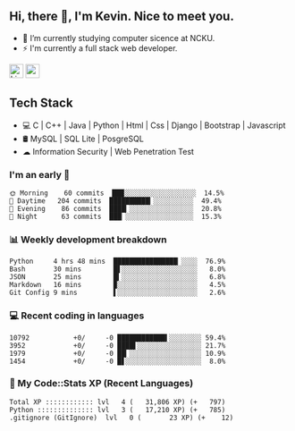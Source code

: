 ## Hi, there 👋, I'm Kevin. Nice to meet you.

- 🌱 I’m currently studying computer sicence at NCKU.
- ⚡ I'm currently a full stack web developer.

<a href="https://www.linkedin.com/in/kevin12686/"><img alt="LinkedIn" src="https://img.shields.io/badge/linkedin%20-%230077B5.svg?&style=for-the-badge&logo=linkedin&logoColor=white" height=25></a>
<a href="https://www.instagram.com/kevin12686/"><img src="https://img.shields.io/badge/instagram-3f729b?&style=for-the-badge&logo=instagram&logoColor=white" height=25></a>

## Tech Stack

* 💻 C | C++ | Java | Python | Html | Css | Django | Bootstrap | Javascript
* 🛢️ MySQL | SQL Lite | PosgreSQL
* ☁ Information Security | Web Penetration Test

### I'm an early 🐤

<!-- early_bird start -->

```text
🌞 Morning    60 commits  ███░░░░░░░░░░░░░░░░░░  14.5%
🌆 Daytime   204 commits  ██████████▎░░░░░░░░░░  49.4%
🌃 Evening    86 commits  ████▎░░░░░░░░░░░░░░░░  20.8%
🌙 Night      63 commits  ███▏░░░░░░░░░░░░░░░░░  15.3%
```

<!-- early_bird end -->

### 📊 Weekly development breakdown

<!-- code_time start -->

```text
Python     4 hrs 48 mins  ████████████████▏░░░░  76.9%
Bash       30 mins        █▋░░░░░░░░░░░░░░░░░░░   8.0%
JSON       25 mins        █▍░░░░░░░░░░░░░░░░░░░   6.8%
Markdown   16 mins        ▉░░░░░░░░░░░░░░░░░░░░   4.5%
Git Config 9 mins         ▌░░░░░░░░░░░░░░░░░░░░   2.6%
```

<!-- code_time end -->

### 💻 Recent coding in languages

<!-- code_diff start -->

```text
10792           +0/     -0 ████████████▍░░░░░░░░ 59.4%
3952            +0/     -0 ████▌░░░░░░░░░░░░░░░░ 21.7%
1979            +0/     -0 ██▎░░░░░░░░░░░░░░░░░░ 10.9%
1454            +0/     -0 █▋░░░░░░░░░░░░░░░░░░░  8.0%
```

<!-- code_diff end -->

### 🧰 My Code::Stats XP (Recent Languages)

<!-- codestats start -->

```text
Total XP :::::::::::: lvl   4 (   31,806 XP) (+   797)
Python :::::::::::::: lvl   3 (   17,210 XP) (+   785)
.gitignore (GitIgnore)  lvl   0 (       23 XP) (+    12)
```

<!-- codestats end -->
